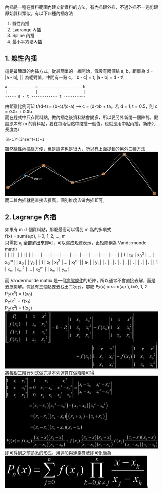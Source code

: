 內插是一種在資料範圍內建立新資料的方法，有內插跟外插，不過外插不一定能跟原始資料類似。有以下四種內插方法
1. 線性內插
2. Lagrange 內插
3. Spline 內插
4. 最小平方法內插

## 1. 線性內插
這是最簡單的內插方式，從最簡單的一維開始，假設有兩個點 a, b，距離為 d = |a - b|, | | 為絕對值，中間有一點 c，|b - c| = t, |a - b| = d - t\
```
a-------------c---------------------b
|-------------|---------------------|
----- d - t ------------ t ----------
```
由距離比例可知 t/(d-t) = (b-c)/(c-a) --> c = (d-t)b + ta。若 d = 1, t = 0.5，則 c = 0.5a + 0.5b\
而在程式中只存資料點，做內插之後資料點會變多，所以要另外新開一個陣列。假設原本有 m 的資料點，要在每兩個點中間插一個值，也就是用中點內插，新陣列長度為\
```
(m-1)*(insert+1)+1
```
雖然線性內插很方便，但是誤差也是很大，所以有上面提到的另外三種方法\
![image](https://github.com/JrPhy/numerical/blob/master/interpolate/pic/interpolate.jpg)\
而二維內插就是直接去推廣，個別維度去做內插即可。

## 2. Lagrange 內插
如果有 m+1 個資料點，那麼最高可以得到 m 階的多項式\
f(x) = sum(a<sub>i</sub>x<sup>i</sup>), i=0, 1, 2, ..., m\
只需把 a<sub>i</sub> 全部解出來即可，可以寫成矩陣表示，此矩陣稱為 Vandermonde matrix\
|   |  |  |  |  |  |  |  |  |
| --- | --- | --- | --- | --- | --- | --- | --- | --- |
| 1 | x<sub>0</sub> | x<sub>0</sub><sup>2</sup> | ... | x<sub>0</sub><sup>m</sup> | | a<sub>0</sub> | | y<sub>0</sub> |
| 1 | x<sub>1</sub> | x<sub>1</sub><sup>2</sup> | ... | x<sub>1</sub><sup>m</sup> | | a<sub>1</sub> | | y<sub>1</sub> |
| . | . | . | . | . | | . | | . | | . |
| 1 | x<sub>m</sub> | x<sub>m</sub><sup>2</sup> | ... | x<sub>2</sub><sup>m</sup> | | a<sub>m</sub> | | y<sub>m</sub> |

而 Vandermonde matrix 是一個[病態條件](https://github.com/JrPhy/numerical/tree/master/least-square#1-lu-%E5%88%86%E8%A7%A3)的矩陣，所以通常不會直接去解，而是去展開解。假設有三個點要去找出二次式，那麼
P<sub>2</sub>(x) = sum(a<sub>i</sub>x<sup>i</sup>), i=0, 1, 2\
P<sub>2</sub>(x<sup>0</sup>) = f(x<sub>0</sub>)\
P<sub>2</sub>(x<sup>1</sup>) = f(x<sub>1</sub>)\
P<sub>2</sub>(x<sup>2</sup>) = f(x<sub>2</sub>)\
![image](https://github.com/JrPhy/numerical/blob/master/interpolate/pic/Lagrange_inter.jpg)\
將每個三階行列式做完基本列運算在做降階可得\
![image](https://github.com/JrPhy/numerical/blob/master/interpolate/pic/Lagrange_inter_sol.jpg)\
即可得到之前熟悉的形式。用連加與連乘符號即可化簡為\
![image](https://github.com/JrPhy/numerical/blob/master/interpolate/pic/Lagrange_poly.jpg)\
